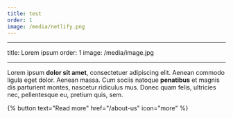 ```yaml
---
title: test
order: 1
image: /media/netlify.png
---
```

- - -

title: Lorem ipsum order: 1
image: /media/image.jpg

- - -

Lorem ipsum **dolor sit amet**, consectetuer adipiscing elit. Aenean commodo ligula eget dolor. Aenean massa.
Cum sociis natoque **penatibus** et magnis dis parturient montes, nascetur ridiculus mus. Donec quam felis, ultricies nec, pellentesque eu, pretium quis, sem.

{% button text="Read more" href="/about-us" icon="more" %}
